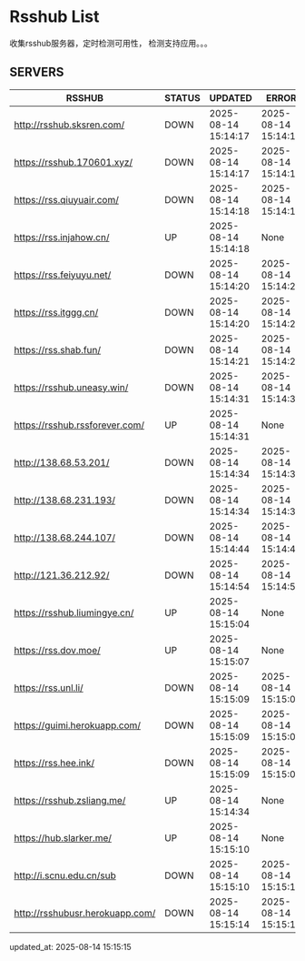 # Rsshub List

收集rsshub服务器，定时检测可用性， 检测支持应用。。。


## SERVERS

|  RSSHUB   | STATUS  | UPDATED  | ERROR  | TWITTER |  
|  ----  | ----  | ----  | ----  | ---- |  
| http://rsshub.sksren.com/ | DOWN | 2025-08-14 15:14:17 | 2025-08-14 15:14:17 |  
| https://rsshub.170601.xyz/ | DOWN | 2025-08-14 15:14:17 | 2025-08-14 15:14:17 |  
| https://rss.qiuyuair.com/ | DOWN | 2025-08-14 15:14:18 | 2025-08-14 15:14:18 |  
| https://rss.injahow.cn/ | UP | 2025-08-14 15:14:18 | None ||  
| https://rss.feiyuyu.net/ | DOWN | 2025-08-14 15:14:20 | 2025-08-14 15:14:20 |  
| https://rss.itggg.cn/ | DOWN | 2025-08-14 15:14:20 | 2025-08-14 15:14:20 |  
| https://rss.shab.fun/ | DOWN | 2025-08-14 15:14:21 | 2025-08-14 15:14:21 |  
| https://rsshub.uneasy.win/ | DOWN | 2025-08-14 15:14:31 | 2025-08-14 15:14:31 |  
| https://rsshub.rssforever.com/ | UP | 2025-08-14 15:14:31 | None ||  
| http://138.68.53.201/ | DOWN | 2025-08-14 15:14:34 | 2025-08-14 15:14:34 |  
| http://138.68.231.193/ | DOWN | 2025-08-14 15:14:34 | 2025-08-14 15:14:34 |  
| http://138.68.244.107/ | DOWN | 2025-08-14 15:14:44 | 2025-08-14 15:14:44 |  
| http://121.36.212.92/ | DOWN | 2025-08-14 15:14:54 | 2025-08-14 15:14:54 |  
| https://rsshub.liumingye.cn/ | UP | 2025-08-14 15:15:04 | None ||  
| https://rss.dov.moe/ | UP | 2025-08-14 15:15:07 | None ||  
| https://rss.unl.li/ | DOWN | 2025-08-14 15:15:09 | 2025-08-14 15:15:09 |  
| https://guimi.herokuapp.com/ | DOWN | 2025-08-14 15:15:09 | 2025-08-14 15:15:09 |  
| https://rss.hee.ink/ | DOWN | 2025-08-14 15:15:09 | 2025-08-14 15:15:09 |  
| https://rsshub.zsliang.me/ | UP | 2025-08-14 15:14:34 | None |OK|  
| https://hub.slarker.me/ | UP | 2025-08-14 15:15:10 | None ||  
| http://i.scnu.edu.cn/sub | DOWN | 2025-08-14 15:15:10 | 2025-08-14 15:15:10 |  
| http://rsshubusr.herokuapp.com/ | DOWN | 2025-08-14 15:15:14 | 2025-08-14 15:15:14 |  
  

updated_at: 2025-08-14 15:15:15  

